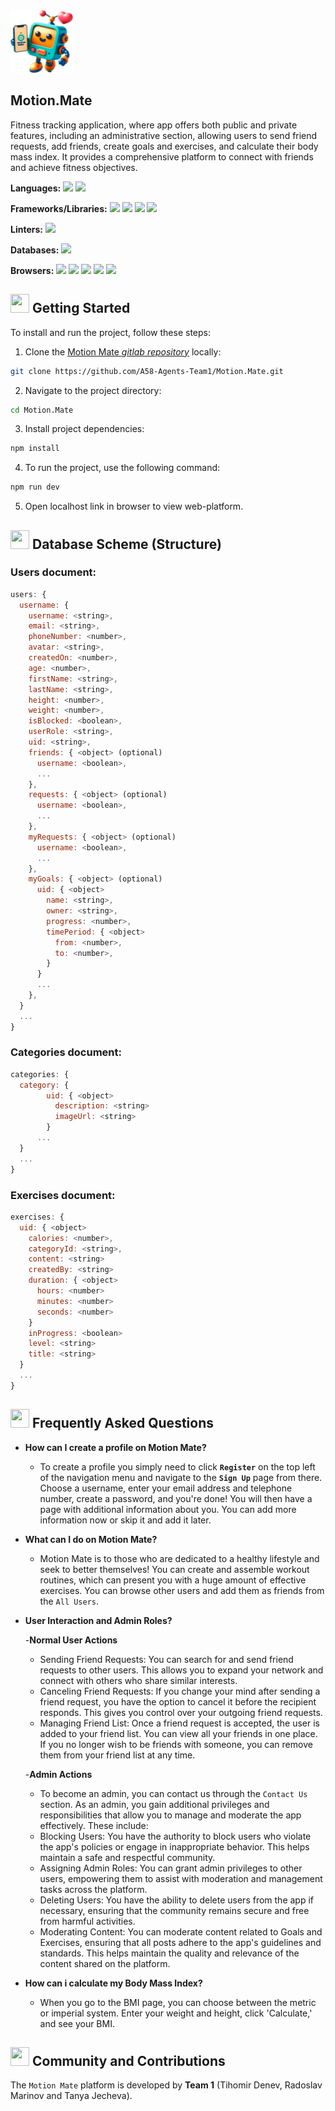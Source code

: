 <img src="https://raw.githubusercontent.com/A58-Agents-Team1/Motion.Mate/main/src/assets/logo.png" width="100" height="100">

## Motion.Mate

Fitness tracking application, where app offers both public and private features, including an administrative section, allowing users to send friend requests, add friends, create goals and exercises, and calculate their body mass index. It provides a comprehensive platform to connect with friends and achieve fitness objectives.

**Languages:** <img src="https://upload.wikimedia.org/wikipedia/commons/6/6a/JavaScript-logo.png" height="20"> <img src="https://img.shields.io/badge/html5-%23E34F26.svg?style=for-the-badge&logo=html5&logoColor=white" height="20">

**Frameworks/Libraries:** <img src="https://img.shields.io/badge/react-%2320232a.svg?style=for-the-badge&logo=react&logoColor=%2361DAFB" height="20"> <img src="https://img.shields.io/badge/React_Router-CA4245?style=for-the-badge&logo=react-router&logoColor=white" height="20"> <img src="https://media.licdn.com/dms/image/D4E12AQE1NInvgAfR3Q/article-cover_image-shrink_423_752/0/1696488544540?e=1722470400&v=beta&t=B6ngRnuqG90ia7gPvOs2Wnjk7o8NlWQe3rOVhKAq6a0" height="25"> <img src="https://img.daisyui.com/images/daisyui-logo/daisyui-logotype.svg" height="20">

**Linters:** <img src="https://img.shields.io/badge/eslint-3A33D1?style=for-the-badge&logo=eslint&logoColor=white" height="20">

**Databases:** <img src="https://img.shields.io/badge/Firebase-039BE5?style=for-the-badge&logo=Firebase&logoColor=white" height="20">

**Browsers:** <img src="https://img.shields.io/badge/Google%20Chrome-4285F4?style=for-the-badge&logo=GoogleChrome&logoColor=white" height="20"> <img src="https://img.shields.io/badge/Safari-000000?style=for-the-badge&logo=Safari&logoColor=white" height="20"> <img src="https://img.shields.io/badge/Edge-0078D7?style=for-the-badge&logo=Microsoft-edge&logoColor=white" height="20"> <img src="https://img.shields.io/badge/Firefox-FF7139?style=for-the-badge&logo=Firefox-Browser&logoColor=white" height="20"> <img src="https://img.shields.io/badge/Opera-FF1B2D?style=for-the-badge&logo=Opera&logoColor=white" height="20">

## <img src="https://firebasestorage.googleapis.com/v0/b/dare2fit-f6eb4.appspot.com/o/assets%2FREADME-images%2Fstart.png?alt=media&token=ee8cc2b3-1a61-4519-9f96-59177216b4d6&_gl=1*t5p8co*_ga*MjExMzk5MTA5MC4xNjgzMjcwMjg1*_ga_CW55HF8NVT*MTY4NjU3Njg5Ni4xMDMuMS4xNjg2NTc4MDEzLjAuMC4w"  width="30" height="30"> Getting Started

To install and run the project, follow these steps:

1. Clone the [Motion Mate _gitlab repository_](https://github.com/A58-Agents-Team1/Motion.Mate) locally:

```bash
git clone https://github.com/A58-Agents-Team1/Motion.Mate.git
```

2. Navigate to the project directory:

```bash
cd Motion.Mate
```

3. Install project dependencies:

```bash
npm install
```

4. To run the project, use the following command:

```bash
npm run dev
```

5. Open localhost link in browser to view web-platform.

## <img src="https://firebasestorage.googleapis.com/v0/b/dare2fit-f6eb4.appspot.com/o/assets%2FREADME-images%2Fdatabase.png?alt=media&token=958f4c41-6532-4e07-a31d-e437ebe00527&_gl=1*o97b6d*_ga*MjExMzk5MTA5MC4xNjgzMjcwMjg1*_ga_CW55HF8NVT*MTY4NjU3Njg5Ni4xMDMuMS4xNjg2NTc3OTQ0LjAuMC4w"  width="30" height="30"> Database Scheme (Structure)

### Users document:

```js
users: {
  username: {
    username: <string>,
    email: <string>,
    phoneNumber: <number>,
    avatar: <string>,
    createdOn: <number>,
    age: <number>,
    firstName: <string>,
    lastName: <string>,
    height: <number>,
    weight: <number>,
    isBlocked: <boolean>,
    userRole: <string>,
    uid: <string>,
    friends: { <object> (optional)
      username: <boolean>,
      ...
    },
    requests: { <object> (optional)
      username: <boolean>,
      ...
    },
    myRequests: { <object> (optional)
      username: <boolean>,
      ...
    },
    myGoals: { <object> (optional)
      uid: { <object>
        name: <string>,
        owner: <string>,
        progress: <number>,
        timePeriod: { <object>
          from: <number>,
          to: <number>,
        }
      }
      ...
    },
  }
  ...
}

```

### Categories document:

```js
categories: {
  category: {
        uid: { <object>
          description: <string>
          imageUrl: <string>
        }
      ...
  }
  ...
}

```

### Exercises document:

```js
exercises: {
  uid: { <object>
    calories: <number>,
    categoryId: <string>,
    content: <string>
    createdBy: <string>
    duration: { <object>
      hours: <number>
      minutes: <number>
      seconds: <number>
    }
    inProgress: <boolean>
    level: <string>
    title: <string>
  }
  ...
}

```

## <img src="https://firebasestorage.googleapis.com/v0/b/dare2fit-f6eb4.appspot.com/o/assets%2FREADME-images%2Ffaq.png?alt=media&token=12b5c59f-8faf-4cba-98f4-b6cd9329b78b&_gl=1*9f9cxq*_ga*MjExMzk5MTA5MC4xNjgzMjcwMjg1*_ga_CW55HF8NVT*MTY4NjU3Njg5Ni4xMDMuMS4xNjg2NTc3OTYxLjAuMC4w"  width="30" height="30"> Frequently Asked Questions

- **How can I create a profile on Motion Mate?**
  - To create a profile you simply need to click **`Register`** on the top left of the navigation menu and navigate to the **`Sign Up`** page from there. Choose a username, enter your email address and telephone number, create a password, and you're done! You will then have a page with additional information about you. You can add more information now or skip it and add it later.
- **What can I do on Motion Mate?**
  - Motion Mate is to those who are dedicated to a healthy lifestyle and seek to better themselves! You can create and assemble workout routines, which can present you with a huge amount of effective exercises. You can browse other users and add them as friends from the `All Users`.
- **User Interaction and Admin Roles?**

  -**Normal User Actions**

  - Sending Friend Requests: You can search for and send friend requests to other users. This allows you to expand your network and connect with others who share similar interests.
  - Canceling Friend Requests: If you change your mind after sending a friend request, you have the option to cancel it before the recipient responds. This gives you control over your outgoing friend requests.
  - Managing Friend List: Once a friend request is accepted, the user is added to your friend list. You can view all your friends in one place. If you no longer wish to be friends with someone, you can remove them from your friend list at any time.

  -**Admin Actions**

  - To become an admin, you can contact us through the `Contact Us` section. As an admin, you gain additional privileges and responsibilities that allow you to manage and moderate the app effectively. These include:
  - Blocking Users: You have the authority to block users who violate the app's policies or engage in inappropriate behavior. This helps maintain a safe and respectful community.
  - Assigning Admin Roles: You can grant admin privileges to other users, empowering them to assist with moderation and management tasks across the platform.
  - Deleting Users: You have the ability to delete users from the app if necessary, ensuring that the community remains secure and free from harmful activities.
  - Moderating Content: You can moderate content related to Goals and Exercises, ensuring that all posts adhere to the app's guidelines and standards. This helps maintain the quality and relevance of the content shared on the platform.

- **How can i calculate my Body Mass Index?**
  - When you go to the BMI page, you can choose between the metric or imperial system. Enter your weight and height, click 'Calculate,' and see your BMI.

## <img src="https://firebasestorage.googleapis.com/v0/b/dare2fit-f6eb4.appspot.com/o/assets%2FREADME-images%2Fcommunity.png?alt=media&token=893ecd6f-908b-4c1e-9223-25d82f1bb8b1&_gl=1*watnuy*_ga*MjExMzk5MTA5MC4xNjgzMjcwMjg1*_ga_CW55HF8NVT*MTY4NjU3Njg5Ni4xMDMuMS4xNjg2NTc3OTI1LjAuMC4w"  width="30" height="30"> Community and Contributions

The `Motion Mate` platform is developed by **Team 1** (Tihomir Denev, Radoslav Marinov and Tanya Jecheva).
